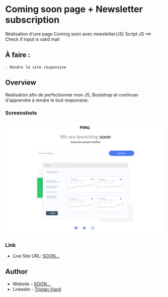 # Coming soon page + Newsletter subscription

Réalisation d'une page Coming soon avec newsletter(JS)
Script JS ==> Check if input is valid mail

## À faire :

    - Rendre le site responsive


## Overview

Réalisation afin de perfectionner mon JS, Bootstrap et continuer d'apprendre à rendre le tout responsive.


### Screenshots

![SCREEN](./images/Screenshot.png)

### Link

- Live Site URL: [SOON...]()

## Author

- Website - [SOON...]()
- Linkedin - [Tristan Viard](https://www.linkedin.com/in/tristan-viard/)

